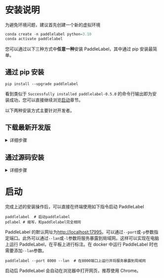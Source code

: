 # 安装说明

为避免环境问题，建议首先创建一个新的虚拟环境

```python
conda create -n paddlelabel python=3.10
conda activate paddlelabel
```

您可以通过以下三种方式中**任意一种**安装 PaddleLabel，其中通过 pip 安装最简单。

## 通过 pip 安装

```shell
pip install --upgrade paddlelabel
```

看到类似于 `Successfully installed paddlelabel-0.5.0` 的命令行输出即为安装成功，您可以直接继续浏览[启动](#%E5%90%AF%E5%8A%A8)章节。

以下两种安装方式主要针对开发者。

## 下载最新开发版

<details>
<summary>详细步骤</summary>
<br>
PaddleLabel 团队会不定期在项目更新后通过 Github Action 构建反映最新版代码的安装包。这一安装包未经过全面测试，可能包含一些问题，仅推荐为尝试最新版本使用。其中可能修复了一些 pypi 版本中存在的问题和进行了一些性能提升。

下载方式为

1. 访问 [Action 执行记录网页](https://github.com/PaddleCV-SIG/PaddleLabel/actions/workflows/pypi.yml)
1. 选择最上面（最新）的一次执行，点击进入

![1](https://user-images.githubusercontent.com/29757093/201906327-18444fcb-57b7-4e5f-8e00-62bf1e3b49b7.png)

3. 下载 PaddleLabel_built_package

![1](https://user-images.githubusercontent.com/29757093/201905747-a2b0901c-9331-4a90-b4ae-44c855314810.jpg)

4. 解压该压缩包，之后执行

```shell
pip install [解压出的.whl文件名，如 paddlelabel-0.2.0-py3-none-any.whl ]
```

</details>

## 通过源码安装

<details>
<summary>详细步骤</summary>
<br>

1. 首先需要将后端代码（本项目）克隆到本地

```shell
git clone https://github.com/PaddleCV-SIG/PaddleLabel
```

2. 接下来需要克隆并构建前端，需要首先安装 [Node.js](https://nodejs.org/en/) 和 npm

```shell
git clone https://github.com/PaddleCV-SIG/PaddleLabel-Frontend
cd PaddleLabel-Frontend
npm install --location=global yarn
yarn
npm run build
```

3. 将构建好的前端部分，`PaddleLabel-Frontend/dist/`目录下所有文件复制到`paddlelabel/static/`中

```shell
cd ../PaddleLabel/
mkdir paddlelabel/static/
cp -r ../PaddleLabel-Frontend/dist/* paddlelabel/static/
```

4. 安装 PaddleLabel

```shell
# 在PaddleLabel目录下
python setup.py install
```

</details>

# 启动

完成上述的安装操作后，可以直接在终端使用如下指令启动 PaddleLabel

```shell
paddlelabel  # 启动paddlelabel
pdlabel # 缩写，和paddlelabel完全相同
```

PaddleLabel 的默认网址为[http://localhost:17995](http://localhost:17995)。可以通过`--port`或`-p`参数指定端口。此外可以通过`--lan`或`-l`参数将服务暴露到局域网。这样可以实现在电脑上运行 PaddleLabel，在平板上进行标注。在 docker 中运行 PaddleLabel 时也需要添加`--lan`参数。

```shell
paddlelabel --port 8000 --lan  # 在8000端口上运行并将服务暴露到局域网
```

启动后 PaddleLabel 会自动在浏览器中打开网页，推荐使用 Chrome。
